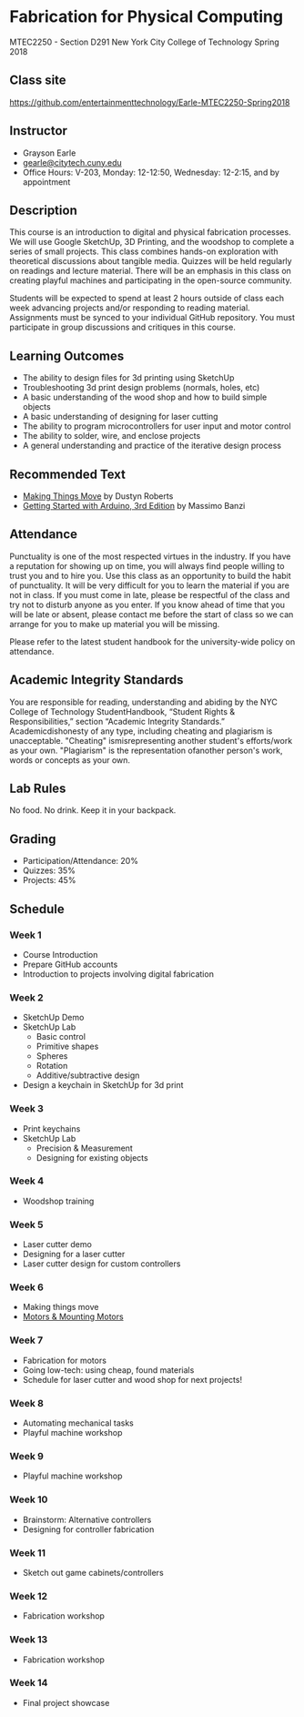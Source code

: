 # Fabrication for Physical Computing
MTEC2250 - Section D291
New York City College of Technology Spring 2018

## Class site
https://github.com/entertainmenttechnology/Earle-MTEC2250-Spring2018

## Instructor
+ Grayson Earle
+ gearle@citytech.cuny.edu
+ Office Hours: V-203, Monday: 12-12:50, Wednesday: 12-2:15, and by appointment

## Description
This course is an introduction to digital and physical fabrication processes. We will use Google SketchUp, 3D Printing, and the woodshop to complete a series of small projects. This class combines hands-on exploration with theoretical discussions about tangible media. Quizzes will be held regularly on readings and lecture material. There will be an emphasis in this class on creating playful machines and participating in the open-source community.

Students will be expected to spend at least 2 hours outside of class each week advancing projects and/or responding to reading material. Assignments must be synced to your individual GitHub repository. You must participate in group discussions and critiques in this course.

## Learning Outcomes
+ The ability to design files for 3d printing using SketchUp
+ Troubleshooting 3d print design problems (normals, holes, etc)
+ A basic understanding of the wood shop and how to build simple objects
+ A basic understanding of designing for laser cutting
+ The ability to program microcontrollers for user input and motor control
+ The ability to solder, wire, and enclose projects
+ A general understanding and practice of the iterative design process

## Recommended Text
+ [Making Things Move](https://books.google.com/books/about/Making_Things_Move_DIY_Mechanisms_for_In.html?id=L71QLEHYE0sC) by Dustyn Roberts 
+ [Getting Started with Arduino, 3rd Edition](https://www.amazon.com/Getting-Started-Arduino-Massimo-Banzi/dp/1449309879) by Massimo Banzi

## Attendance
Punctuality is one of the most respected virtues in the industry. If you have a reputation for showing up on time, you will always find people willing to trust you and to hire you. Use this class as an opportunity to build the habit of punctuality. It will be very difficult for you to learn the material if you are not in class. If you must come in late, please be respectful of the class and try not to disturb anyone as you enter. If you know ahead of time that you will be late or absent, please contact me before the start of class so we can arrange for you to make up material you will be missing.

Please refer to the latest student handbook for the university-wide policy on attendance.

## Academic Integrity Standards
You are responsible for reading, understanding and abiding by the NYC College of Technology StudentHandbook, “Student Rights & Responsibilities,” section “Academic Integrity Standards.” Academicdishonesty of any type, including cheating and plagiarism is unacceptable. "Cheating" ismisrepresenting another student's efforts/work as your own. "Plagiarism" is the representation ofanother person's work, words or concepts as your own.

## Lab Rules
No food. No drink. Keep it in your backpack.

## Grading
+ Participation/Attendance: 20%
+ Quizzes: 35%
+ Projects: 45%

## Schedule

### Week 1
+ Course Introduction
+ Prepare GitHub accounts
+ Introduction to projects involving digital fabrication

### Week 2
+ SketchUp Demo
+ SketchUp Lab
	+ Basic control
	+ Primitive shapes
	+ Spheres
	+ Rotation
	+ Additive/subtractive design
+ Design a keychain in SketchUp for 3d print

### Week 3
+ Print keychains
+ SketchUp Lab
	+ Precision & Measurement
	+ Designing for existing objects

### Week 4
+ Woodshop training

### Week 5
+ Laser cutter demo
+ Designing for a laser cutter
+ Laser cutter design for custom controllers

### Week 6
+ Making things move
+ [Motors & Mounting Motors](https://itp.nyu.edu/fab/intro_fab/week-6-mounting-motors/)

### Week 7
+ Fabrication for motors
+ Going low-tech: using cheap, found materials
+ Schedule for laser cutter and wood shop for next projects!

### Week 8
+ Automating mechanical tasks
+ Playful machine workshop

### Week 9
+ Playful machine workshop

### Week 10
+ Brainstorm: Alternative controllers
+ Designing for controller fabrication

### Week 11
+ Sketch out game cabinets/controllers

### Week 12
+ Fabrication workshop

### Week 13
+ Fabrication workshop

### Week 14
+ Final project showcase